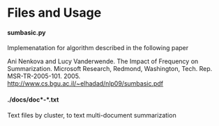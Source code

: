 # Files and Usage


#### sumbasic.py
Implemenatation for algorithm described in the following paper

Ani Nenkova and Lucy Vanderwende. The Impact of Frequency on Summarization. Microsoft Research,
Redmond, Washington, Tech. Rep. MSR-TR-2005-101. 2005. http://www.cs.bgu.ac.il/~elhadad/nlp09/sumbasic.pdf

#### ./docs/doc*-*.txt
Text files by cluster, to text multi-document summarization
